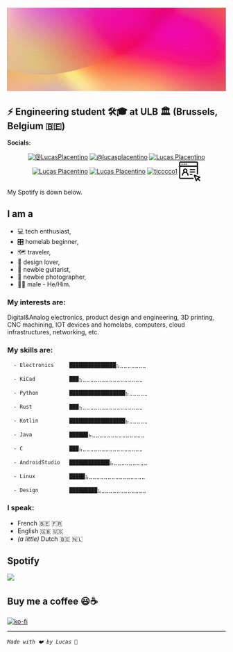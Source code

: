 [![Header](https://raw.githubusercontent.com/lucasplacentino/lucasplacentino/main/my-github-banner3.gif "Header")](https://github.com/lucasplacentino)

## ⚡ Engineering student :hammer_and_wrench::mortar_board: at ULB :classical_building: (Brussels, Belgium :belgium:)

**Socials:**
<p align="center">
  <a href="https://twitter.com/intent/follow?screen_name=LucasPlacentino" target="_blank" title="Twitter"><img src="https://upload.wikimedia.org/wikipedia/commons/4/4f/Twitter-logo.svg" alt="@LucasPlacentino" align="center" width="100" height="48"/></a>
  <a href="https://www.instagram.com/lucasplacentino" target="_blank" title="Instagram"><img src="https://upload.wikimedia.org/wikipedia/commons/e/e7/Instagram_logo_2016.svg" alt="@lucasplacentino" align="center" height="48"/></a>
  <!--<a href="https://www.instagram.com/lucasplacentino" target="_blank" title="Instagram"><img src="https://upload.wikimedia.org/wikipedia/commons/e/e7/Instagram_logo_2016.svg" alt="@lucasplacentino" align="center" width="90" height="48"/></a>-->
  <a href="https://www.linkedin.com/in/placentino-lucas/" target="_blank" title="Linkedin"><img src="https://content.linkedin.com/content/dam/me/business/en-us/amp/brand-site/v2/bg/LI-Bug.svg.original.svg" alt="Lucas Placentino" target="_blank" align="center" width="100" height="48"/></a>
  <a href="https://lucaspla.medium.com/" target="_blank" title="Medium"><img src="https://upload.wikimedia.org/wikipedia/commons/e/ec/Medium_logo_Monogram.svg" alt="Lucas Placentino" target="_blank" align="center" height="52" width="50"/></a>
  <a href="https://www.youtube.com/channel/UCQJ-jmjFdEgXQAsvjdaEhbw" target="_blank" title="My Youtube"><img src="https://upload.wikimedia.org/wikipedia/commons/0/09/YouTube_full-color_icon_%282017%29.svg" alt="Lucas Placentino" align="center" margin-left="40" height="48"/></a>
  <a href="https://www.twitch.tv/ticccco1" target="_blank" title="My Twitch"><img src="https://upload.wikimedia.org/wikipedia/commons/d/d3/Twitch_Glitch_Logo_Purple.svg" alt="ticccco1" align="center" height="48" width="90"/></a>
  <a href="https://lucas.placentino.be/" target="_blank" title="Personal Website"><img src="https://raw.githubusercontent.com/lucasplacentino/lucasplacentino/main/personalwebsiteicon.svg" alt="Lucas Placentino" align="center" height="50"/></a>
</p>
My Spotify is down below.
<!-- INSERT social media etc -->

## I am a
  - :computer: tech enthusiast,
  - :control_knobs: homelab beginner,
  - :world_map: traveler,
  - :triangular_ruler: design lover,
  - :guitar: newbie guitarist,
  - :camera_flash: newbie photographer,
  - :rainbow_flag: male - He/Him.

### My interests are:
Digital&Analog electronics, product design and engineering, 3D printing, CNC machining, IOT devices and homelabs, computers, cloud infrastructures, networking, etc.

### My skills are:
```text
  - Electronics     ███████████████⣦⣀⣀⣀⣀⣀⣀⣀
  
  - KiCad           ███⣦⣀⣀⣀⣀⣀⣀⣀⣀⣀⣀⣀⣀⣀⣀⣀⣀

  - Python          ██████████████████⣦⣀⣀⣀⣀⣀
  
  - Rust            ███⣦⣀⣀⣀⣀⣀⣀⣀⣀⣀⣀⣀⣀⣀⣀⣀⣀

  - Kotlin          ██████████████████⣦⣀⣀⣀⣀⣀
  
  - Java            ██████⣦⣀⣀⣀⣀⣀⣀⣀⣀⣀⣀⣀⣀⣀⣀
  
  - C               ███⣦⣀⣀⣀⣀⣀⣀⣀⣀⣀⣀⣀⣀⣀⣀⣀⣀
  
  - AndroidStudio   █████████████⣦⣀⣀⣀⣀⣀⣀⣀⣀⣀
  
  - Linux           █████⣦⣀⣀⣀⣀⣀⣀⣀⣀⣀⣀⣀⣀⣀⣀⣀
  
  - Design          █████████⣦⣀⣀⣀⣀⣀⣀⣀⣀⣀⣀⣀⣀
```

### I speak:
  - French 🇧🇪 🇫🇷
  - English 🇬🇧 🇺🇸
  - *(a little)* Dutch 🇧🇪 🇳🇱

## Spotify

<a href="https://open.spotify.com/user/ticccco1" target="_blank" title="My Spotify"><img src="https://user-images.githubusercontent.com/23436953/193420709-8ce99f59-d05d-4593-b205-47790750e9ef.png" style="width: 15vw"/></a>

## Buy me a coffee 😃☕ 

[![ko-fi](https://ko-fi.com/img/githubbutton_sm.svg)](https://ko-fi.com/H2H8BUHSB)

-------------------------------

*`Made with ❤️ by Lucas 🥄`*
